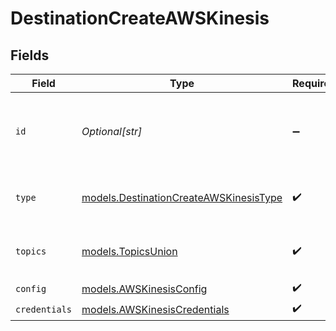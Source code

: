 # DestinationCreateAWSKinesis


## Fields

| Field                                                                                  | Type                                                                                   | Required                                                                               | Description                                                                            | Example                                                                                |
| -------------------------------------------------------------------------------------- | -------------------------------------------------------------------------------------- | -------------------------------------------------------------------------------------- | -------------------------------------------------------------------------------------- | -------------------------------------------------------------------------------------- |
| `id`                                                                                   | *Optional[str]*                                                                        | :heavy_minus_sign:                                                                     | Optional user-provided ID. A UUID will be generated if empty.                          | user-provided-id                                                                       |
| `type`                                                                                 | [models.DestinationCreateAWSKinesisType](../models/destinationcreateawskinesistype.md) | :heavy_check_mark:                                                                     | Type of the destination. Must be 'aws_kinesis'.                                        |                                                                                        |
| `topics`                                                                               | [models.TopicsUnion](../models/topicsunion.md)                                         | :heavy_check_mark:                                                                     | "*" or an array of enabled topics.                                                     | *                                                                                      |
| `config`                                                                               | [models.AWSKinesisConfig](../models/awskinesisconfig.md)                               | :heavy_check_mark:                                                                     | N/A                                                                                    |                                                                                        |
| `credentials`                                                                          | [models.AWSKinesisCredentials](../models/awskinesiscredentials.md)                     | :heavy_check_mark:                                                                     | N/A                                                                                    |                                                                                        |